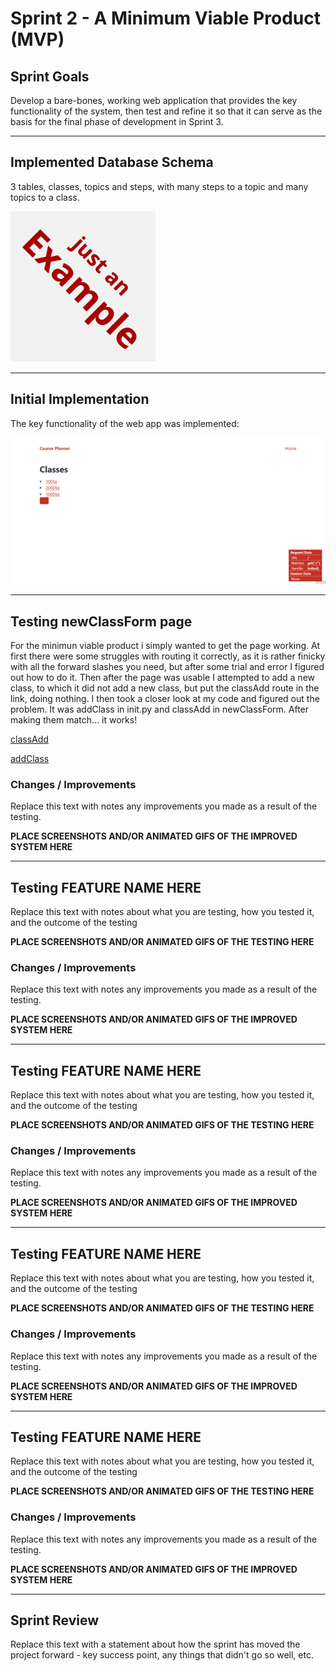 # Sprint 2 - A Minimum Viable Product (MVP)


## Sprint Goals

Develop a bare-bones, working web application that provides the key functionality of the system, then test and refine it so that it can serve as the basis for the final phase of development in Sprint 3.


---

## Implemented Database Schema

3 tables, classes, topics and steps, with many steps to a topic and many topics to a class.

![SCREENSHOT OF DB SCHEMA](screenshots/example.png)


---

## Initial Implementation

The key functionality of the web app was implemented:

![Working website :D](screenshots/keyFunctionalityTest.gif)


---

## Testing newClassForm page

For the minimun viable product i simply wanted to get the page working. At first there were some struggles with routing it correctly, as it is rather finicky with all the forward slashes you need, but after some trial and error I figured out how to do it. Then after the page was usable I attempted to add a new class, to which it did not add a new class, but put the classAdd route in the link, doing nothing. I then took a closer look at my code and figured out the problem. It was addClass in init.py and classAdd in newClassForm. After making them match... it works!

[classAdd](screenshots/classAdd.png)

[addClass](screenshots/addClass.png)

### Changes / Improvements

Replace this text with notes any improvements you made as a result of the testing.

**PLACE SCREENSHOTS AND/OR ANIMATED GIFS OF THE IMPROVED SYSTEM HERE**


---

## Testing FEATURE NAME HERE

Replace this text with notes about what you are testing, how you tested it, and the outcome of the testing

**PLACE SCREENSHOTS AND/OR ANIMATED GIFS OF THE TESTING HERE**

### Changes / Improvements

Replace this text with notes any improvements you made as a result of the testing.

**PLACE SCREENSHOTS AND/OR ANIMATED GIFS OF THE IMPROVED SYSTEM HERE**


---

## Testing FEATURE NAME HERE

Replace this text with notes about what you are testing, how you tested it, and the outcome of the testing

**PLACE SCREENSHOTS AND/OR ANIMATED GIFS OF THE TESTING HERE**

### Changes / Improvements

Replace this text with notes any improvements you made as a result of the testing.

**PLACE SCREENSHOTS AND/OR ANIMATED GIFS OF THE IMPROVED SYSTEM HERE**


---

## Testing FEATURE NAME HERE

Replace this text with notes about what you are testing, how you tested it, and the outcome of the testing

**PLACE SCREENSHOTS AND/OR ANIMATED GIFS OF THE TESTING HERE**

### Changes / Improvements

Replace this text with notes any improvements you made as a result of the testing.

**PLACE SCREENSHOTS AND/OR ANIMATED GIFS OF THE IMPROVED SYSTEM HERE**


---

## Testing FEATURE NAME HERE

Replace this text with notes about what you are testing, how you tested it, and the outcome of the testing

**PLACE SCREENSHOTS AND/OR ANIMATED GIFS OF THE TESTING HERE**

### Changes / Improvements

Replace this text with notes any improvements you made as a result of the testing.

**PLACE SCREENSHOTS AND/OR ANIMATED GIFS OF THE IMPROVED SYSTEM HERE**


---

## Sprint Review

Replace this text with a statement about how the sprint has moved the project forward - key success point, any things that didn't go so well, etc.

